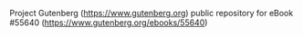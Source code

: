 Project Gutenberg (https://www.gutenberg.org) public repository for
eBook #55640 (https://www.gutenberg.org/ebooks/55640)
